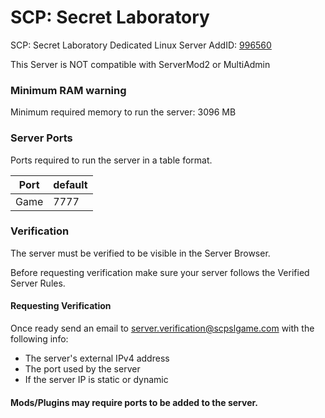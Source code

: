 # SCP: Secret Laboratory
SCP: Secret Laboratory Dedicated Linux Server AddID: [996560](https://steamdb.info/app/996560/)

This Server is NOT compatible with ServerMod2 or MultiAdmin


### Minimum RAM warning
Minimum required memory to run the server: 3096 MB


### Server Ports
Ports required to run the server in a table format.

| Port    | default |
|---------|---------|
| Game    | 7777   |

### Verification

The server must be verified to be visible in the Server Browser.

Before requesting verification make sure your server follows the Verified Server Rules.

#### Requesting Verification
Once ready send an email to server.verification@scpslgame.com with the following info:

* The server's external IPv4 address
* The port used by the server
* If the server IP is static or dynamic

#### Mods/Plugins may require ports to be added to the server.
